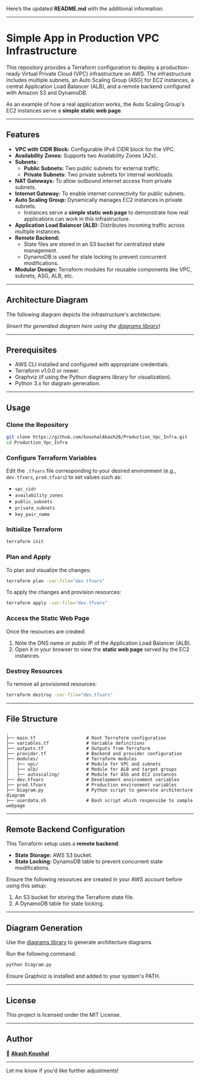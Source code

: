 Here’s the updated **README.md** with the additional information:

---

# Simple App in Production VPC Infrastructure  

This repository provides a Terraform configuration to deploy a production-ready Virtual Private Cloud (VPC) infrastructure on AWS. The infrastructure includes multiple subnets, an Auto Scaling Group (ASG) for EC2 instances, a central Application Load Balancer (ALB), and a remote backend configured with Amazon S3 and DynamoDB. 

As an example of how a real application works, the Auto Scaling Group's EC2 instances serve a **simple static web page**.

---

## Features

- **VPC with CIDR Block:** Configurable IPv4 CIDR block for the VPC.  
- **Availability Zones:** Supports two Availability Zones (AZs).  
- **Subnets:**  
  - **Public Subnets:** Two public subnets for external traffic.  
  - **Private Subnets:** Two private subnets for internal workloads.  
- **NAT Gateways:** To allow outbound internet access from private subnets.  
- **Internet Gateway:** To enable internet connectivity for public subnets.  
- **Auto Scaling Group:** Dynamically manages EC2 instances in private subnets.  
  - Instances serve a **simple static web page** to demonstrate how real applications can work in this infrastructure.  
- **Application Load Balancer (ALB):** Distributes incoming traffic across multiple instances.  
- **Remote Backend:**  
  - State files are stored in an S3 bucket for centralized state management.  
  - DynamoDB is used for state locking to prevent concurrent modifications.  
- **Modular Design:** Terraform modules for reusable components like VPC, subnets, ASG, ALB, etc.

---

## Architecture Diagram

The following diagram depicts the infrastructure's architecture:

*(Insert the generated diagram here using the [diagrams library](https://diagrams.mingrammer.com/))*

---

## Prerequisites

- AWS CLI installed and configured with appropriate credentials.
- Terraform v1.0.0 or newer.
- Graphviz (if using the Python diagrams library for visualization).
- Python 3.x for diagram generation.

---

## Usage

### Clone the Repository

```bash
git clone https://github.com/koushalAkash26/Production_Vpc_Infra.git
cd Production_Vpc_Infra
```

### Configure Terraform Variables

Edit the `.tfvars` file corresponding to your desired environment (e.g., `dev.tfvars`, `prod.tfvars`) to set values such as:

- `vpc_cidr`
- `availability_zones`
- `public_subnets`
- `private_subnets`
- `key_pair_name`  

### Initialize Terraform

```bash
terraform init
```

### Plan and Apply

To plan and visualize the changes:  
```bash
terraform plan -var-file="dev.tfvars"
```

To apply the changes and provision resources:  
```bash
terraform apply -var-file="dev.tfvars"
```

### Access the Static Web Page

Once the resources are created:
1. Note the DNS name or public IP of the Application Load Balancer (ALB).
2. Open it in your browser to view the **static web page** served by the EC2 instances.

### Destroy Resources

To remove all provisioned resources:  
```bash
terraform destroy -var-file="dev.tfvars"
```

---

## File Structure

```
.
├── main.tf                   # Root Terraform configuration
├── variables.tf              # Variable definitions
├── outputs.tf                # Outputs from Terraform
├── provider.tf               # Backend and provider configuration
├── modules/                  # Terraform modules
│   ├── vpc/                  # Module for VPC and subnets
│   ├── alb/                  # Module for ALB and target groups
│   ├── autoscaling/          # Module for ASG and EC2 instances
├── dev.tfvars                # Development environment variables
├── prod.tfvars               # Production environment variables
├── Diagram.py                # Python script to generate architecture diagram
├── userdata.sh               # Bash script which responsibe to sample webpage
```

---

## Remote Backend Configuration  

This Terraform setup uses a **remote backend**:  
- **State Storage:** AWS S3 bucket.  
- **State Locking:** DynamoDB table to prevent concurrent state modifications.  

Ensure the following resources are created in your AWS account before using this setup:  
1. An S3 bucket for storing the Terraform state file.  
2. A DynamoDB table for state locking.

---

## Diagram Generation

Use the [diagrams library](https://diagrams.mingrammer.com/) to generate architecture diagrams.  

Run the following command:  
```bash
python Diagram.py
```

Ensure Graphviz is installed and added to your system's PATH.

---


## License

This project is licensed under the MIT License.

---

## Author

👤 **[Akash Koushal](https://github.com/koushalAkash26)**  

---

Let me know if you'd like further adjustments!